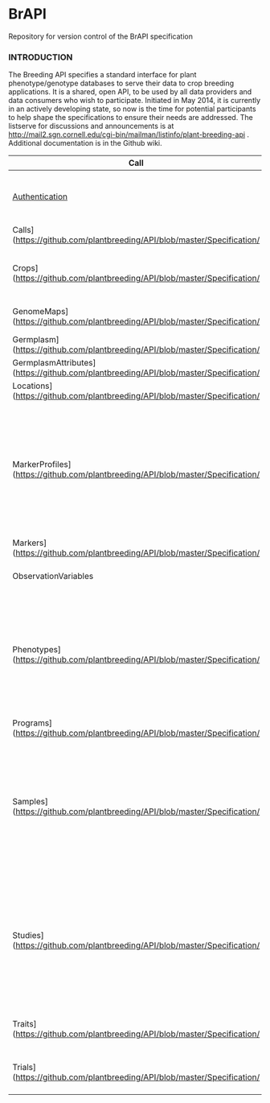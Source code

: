 # BrAPI
Repository for version control of the BrAPI specification

### INTRODUCTION


The Breeding API specifies a standard interface for plant phenotype/genotype databases to serve their data to crop breeding applications. It is a shared, open API, to be used by all data providers and data consumers who wish to participate. Initiated in May 2014, it is currently in an actively developing state, so now is the time for potential participants to help shape the specifications to ensure their needs are addressed. The listserve for discussions and announcements is at http://mail2.sgn.cornell.edu/cgi-bin/mailman/listinfo/plant-breeding-api . Additional documentation is in the Github wiki.


Call | Description 
------------ | -------------
[Authentication](https://github.com/plantbreeding/API/blob/master/Specification/Authentication/Authentication.md) | This resource refers to the authentication mechanism for the API.
Calls](https://github.com/plantbreeding/API/blob/master/Specification/ | N.A.
Crops](https://github.com/plantbreeding/API/blob/master/Specification/ | For multi crop systems this is a useful call to list all the supported crops.
GenomeMaps](https://github.com/plantbreeding/API/blob/master/Specification/ | Retrieving genetic or physical maps
Germplasm](https://github.com/plantbreeding/API/blob/master/Specification/ |  N.A.
GermplasmAttributes](https://github.com/plantbreeding/API/blob/master/Specification/ | N.A.
Locations](https://github.com/plantbreeding/API/blob/master/Specification/ | Location calls.
MarkerProfiles](https://github.com/plantbreeding/API/blob/master/Specification/ | For the purposes of this API, the definition of markerprofile is *the allele calls for a specified germplasm line, for all markers, for a specified set of genotyping experiments or all experiments.*
Markers](https://github.com/plantbreeding/API/blob/master/Specification/ |  N.A.
ObservationVariables | Observation variable data response
Phenotypes](https://github.com/plantbreeding/API/blob/master/Specification/ | API to retrieve data (phenotype, environment variables) from studies. While the study calls focus on one study, calls in this section are for cross-study phenotypic data retrieval.
Programs](https://github.com/plantbreeding/API/blob/master/Specification/ | N.A.
Samples](https://github.com/plantbreeding/API/blob/master/Specification/ | API methods for traking/managing plant samples and realted metatdata. Sample in the context of these BrAPI calls, is defined as the actual bilogical plant material collected from the field.
Studies](https://github.com/plantbreeding/API/blob/master/Specification/ | Study is defined as a phenotyping experiment conducted at a single geographic location. One Trial can have multiple studies conducted (e.g. multi location international trials).
Traits](https://github.com/plantbreeding/API/blob/master/Specification/ | Services related to trials. Trials comprise of multiple studies.
Trials](https://github.com/plantbreeding/API/blob/master/Specification/ | Services related to trials. Trials comprise of multiple studies.
